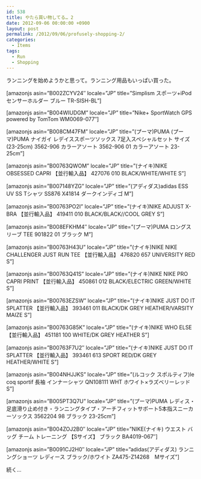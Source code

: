```yaml
---
id: 538
title: やたら買い物してる… 2
date: 2012-09-06 00:00:00 +0900
layout: post
permalink: /2012/09/06/profusely-shopping-2/
categories:
  - Items
tags:
  - Run
  - Shopping
---
```

ランニングを始めようかと思って。ランニング用品もいっぱい買った。

[amazonjs asin=&#8221;B002ZCYV24&#8243; locale=&#8221;JP&#8221; title=&#8221;Simplism スポーツ+iPodセンサーホルダー ブルー TR-SISH-BL&#8221;]
  
[amazonjs asin=&#8221;B004WIUDGM&#8221; locale=&#8221;JP&#8221; title=&#8221;Nike+ SportWatch GPS powered by TomTom WM0069-077&#8243;]
  
<!--more-->

[amazonjs asin=&#8221;B008CM47FM&#8221; locale=&#8221;JP&#8221; title=&#8221;(プーマ)PUMA (プーマ)PUMA ナイガイ レデイススポーツソックス 7足入スペシャルセット サイズ(23-25cm) 3562-906 カラーアソート 3562-906 01 カラーアソート 23-25cm&#8221;]
  
[amazonjs asin=&#8221;B00763QWOM&#8221; locale=&#8221;JP&#8221; title=&#8221;(ナイキ)NIKE OBSESSED CAPRI 【並行輸入品】 427076 010 BLACK/WHITE/WHITE S&#8221;]
  
[amazonjs asin=&#8221;B007148YZG&#8221; locale=&#8221;JP&#8221; title=&#8221;(アディダス)adidas ESS UV SS Tシャツ SS876 X41814 ダークインディゴ M&#8221;]
  
[amazonjs asin=&#8221;B00763PO2I&#8221; locale=&#8221;JP&#8221; title=&#8221;(ナイキ)NIKE ADJUST X-BRA 【並行輸入品】 419411 010 BLACK/BLACK//COOL GREY S&#8221;]
  
[amazonjs asin=&#8221;B008EFKHM4&#8243; locale=&#8221;JP&#8221; title=&#8221;(プーマ)PUMA ロングスリーブ TEE 901822 01 ブラック M&#8221;]
  
[amazonjs asin=&#8221;B00763H43U&#8221; locale=&#8221;JP&#8221; title=&#8221;(ナイキ)NIKE NIKE CHALLENGER JUST RUN TEE 【並行輸入品】 476820 657 UNIVERSITY RED S&#8221;]
  
[amazonjs asin=&#8221;B00763Q41S&#8221; locale=&#8221;JP&#8221; title=&#8221;(ナイキ)NIKE NIKE PRO CAPRI PRINT 【並行輸入品】 450861 012 BLACK/ELECTRIC GREEN/WHITE S&#8221;]
  
[amazonjs asin=&#8221;B00763EZSW&#8221; locale=&#8221;JP&#8221; title=&#8221;(ナイキ)NIKE JUST DO IT SPLATTER 【並行輸入品】 393461 011 BLACK/DK GREY HEATHER/VARSITY MAIZE S&#8221;]
  
[amazonjs asin=&#8221;B00763G85K&#8221; locale=&#8221;JP&#8221; title=&#8221;(ナイキ)NIKE WHO ELSE 【並行輸入品】 451181 100 WHITE/DK GREY HEATHER S&#8221;]
  
[amazonjs asin=&#8221;B00763F7U2&#8243; locale=&#8221;JP&#8221; title=&#8221;(ナイキ)NIKE JUST DO IT SPLATTER 【並行輸入品】 393461 613 SPORT RED/DK GREY HEATHER/WHITE S&#8221;]
  
[amazonjs asin=&#8221;B004NHJJKS&#8221; locale=&#8221;JP&#8221; title=&#8221;(ルコック スポルティフ)le coq sportif 長袖 インナーシャツ QN108111 WHT ホワイト×ラズベリーレッド S&#8221;]
  
[amazonjs asin=&#8221;B005PT3Q7U&#8221; locale=&#8221;JP&#8221; title=&#8221;(プーマ)PUMA レディス・足底滑り止め付き・ランニングタイプ・アーチフィットサポート5本指スニーカーソックス 3562204 98 ブラック 23-25cm&#8221;]
  
[amazonjs asin=&#8221;B004ZOJ2B0&#8243; locale=&#8221;JP&#8221; title=&#8221;NIKE(ナイキ) ウエスト バッグ チーム トレーニング 【Sサイズ】 ブラック BA4019-067&#8243;]
  
[amazonjs asin=&#8221;B0091CJ2H0&#8243; locale=&#8221;JP&#8221; title=&#8221;adidas(アディダス) ランニングショーツ レディース ブラック/ホワイト ZA475-Z14268　Mサイズ&#8221;]

続く…
